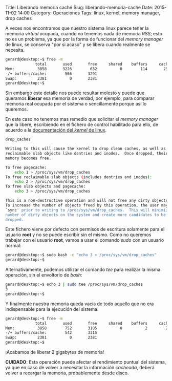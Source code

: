 Title: Liberando memoria caché
Slug: liberando-memoria-cache
Date: 2015-11-02 14:00
Category: Operaciones
Tags: linux, kernel, memory manager, drop caches



A veces nos encontramos que nuestro sistema linux parece tener la
memoria *virtual* ocupada, cuando no tenemos nada de memoria *RSS*;
esto no es un problema, ya que por la forma de funcionar del
*memory manager* de linux, se conserva "por si acaso" y se libera
cuando realmente se necesita.

```bash
gerard@desktop:~$ free -m
             total       used       free     shared    buffers     cached
Mem:          3858       3226        632          0        114       2545
-/+ buffers/cache:        566       3291
Swap:         2381          0       2381
gerard@desktop:~$ 
```

Sin embargo este detalle nos puede resultar molesto y puede que queramos
**liberar** esa memoria de verdad, por ejemplo, para comparar memoria
real ocupada por el sistema o sencillamente porque así lo queremos.

En este caso no tenemos mas remedio que solicitar el *memory manager*
que la libere, escribiendo en el fichero de control habilitado para ello,
de acuerdo a la [documentación del *kernel* de linux](https://www.kernel.org/doc/Documentation/sysctl/vm.txt).

```bash
drop_caches

Writing to this will cause the kernel to drop clean caches, as well as
reclaimable slab objects like dentries and inodes.  Once dropped, their
memory becomes free.

To free pagecache:
    echo 1 > /proc/sys/vm/drop_caches
To free reclaimable slab objects (includes dentries and inodes):
    echo 2 > /proc/sys/vm/drop_caches
To free slab objects and pagecache:
    echo 3 > /proc/sys/vm/drop_caches

This is a non-destructive operation and will not free any dirty objects.
To increase the number of objects freed by this operation, the user may run
`sync' prior to writing to /proc/sys/vm/drop_caches.  This will minimize the
number of dirty objects on the system and create more candidates to be
dropped.
```

Este fichero viene por defecto con permisos de escritura solamente para
el usuario **root** y no se puede escribir sin el mismo. Como no queremos
trabajar con el usuario **root**, vamos a usar el comando *sudo* con un
usuario normal:

```bash
gerard@desktop:~$ sudo bash -c "echo 3 > /proc/sys/vm/drop_caches"
gerard@desktop:~$ 
```

Alternativamente, podemos utilizar el comando *tee* para realizar la
misma operación, sin el envoltorio de *bash*:

```bash
gerard@desktop:~$ echo 3 | sudo tee /proc/sys/vm/drop_caches
3
gerard@desktop:~$ 
```

Y finalmente nuestra memoria queda vacía de todo aquello que no era
indispensable para la ejecución del sistema.

```bash
gerard@desktop:~$ free -m
             total       used       free     shared    buffers     cached
Mem:          3858        752       3105          0          2        207
-/+ buffers/cache:        542       3315
Swap:         2381          0       2381
gerard@desktop:~$ 
```

¡Acabamos de liberar 2 gigabytes de memoria!

**CUIDADO**: Esta operación puede afectar el rendimiento puntual del
sistema, ya que en caso de volver a necesitar la información *cacheada*,
deberá volver a recargar la memoria, probablemente desde disco.
